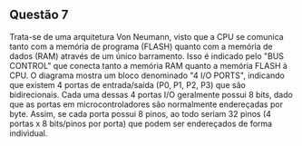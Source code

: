 ## Questão 7

Trata-se de uma arquitetura Von Neumann, visto que a CPU se comunica tanto com a memória de programa (FLASH) quanto com a memória de dados (RAM) através de um único barramento. Isso é indicado pelo "BUS CONTROL" que conecta tanto a memória RAM quanto a memória FLASH à CPU.
O diagrama mostra um bloco denominado "4 I/O PORTS", indicando que existem 4 portas de entrada/saída (P0, P1, P2, P3) que são bidirecionais.
Cada uma dessas 4 portas I/O geralmente possui 8 bits, dado que as portas em microcontroladores são normalmente endereçadas por byte. Assim, se cada porta possui 8 pinos, ao todo seriam 32 pinos (4 portas x 8 bits/pinos por porta) que podem ser endereçados de forma individual.
